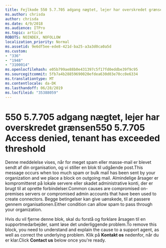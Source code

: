 ```yaml
---
title: Fejlkode 550 5.7.705 adgang nægtet, lejer har overskredet grænsen
ms.author: chrisda
author: chrisda
ms.date: 4/9/2018
ms.audience: ITPro
ms.topic: article
ROBOTS: NOINDEX, NOFOLLOW
localization_priority: Normal
ms.assetid: 9e6df5ee-ede8-421d-ba25-a3a3d0ca0a5d
ms.custom:
- "336"
- "1948"
- "3100014"
ms.openlocfilehash: e05b799ae88b0e431397c5f17fd0eddbe39f9c95
ms.sourcegitcommit: 5fb7a4b28859690020efdea630d03e70cc0e6334
ms.translationtype: MT
ms.contentlocale: da-DK
ms.lasthandoff: 06/28/2019
ms.locfileid: "35388059"
---
```

# <a name="550-57705-access-denied-tenant-has-exceeded-threshold"></a><span data-ttu-id="3cd7a-102">550 5.7.705 adgang nægtet, lejer har overskredet grænsen</span><span class="sxs-lookup"><span data-stu-id="3cd7a-102">550 5.7.705 Access denied, tenant has exceeded threshold</span></span>

<span data-ttu-id="3cd7a-103">Denne meddelelse vises, når for meget spam eller masse-mail er blevet sendt af din organisation, og vi stiller en blok til udgående post.</span><span class="sxs-lookup"><span data-stu-id="3cd7a-103">This message occurs when too much spam or bulk mail has been sent by your organization and we place a block on outgoing mail.</span></span>
<span data-ttu-id="3cd7a-104">Almindelige årsager er kompromitteret på lokale servere eller skadet administrative konti, der er brugt til at oprette forbindelser.</span><span class="sxs-lookup"><span data-stu-id="3cd7a-104">Common causes are compromised on-premises servers or compromised admin accounts that have been used to create connectors.</span></span> <span data-ttu-id="3cd7a-105">Begge betingelser kan give uønskede, til at passere gennem organisationen.</span><span class="sxs-lookup"><span data-stu-id="3cd7a-105">Either condition can allow spam to pass through your organization.</span></span>

<span data-ttu-id="3cd7a-106">Hvis du vil fjerne denne blok, skal du forstå og forklare årsagen til en supportmedarbejder, samt løse det underliggende problem.</span><span class="sxs-lookup"><span data-stu-id="3cd7a-106">To remove this block, you need to understand and explain the cause to a support agent, as well as correct the underlying problem.</span></span>
<span data-ttu-id="3cd7a-107">Klik på **Kontakt os** nedenfor, når du er klar.</span><span class="sxs-lookup"><span data-stu-id="3cd7a-107">Click **Contact us** below once you're ready.</span></span>
